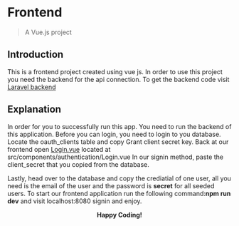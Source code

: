 # Frontend

> A Vue.js project


## Introduction

This is a frontend project created using vue js. In order to use this project you need the backend for the api connection. To get the backend code visit <a href="https://github.com/henrymbuguak/Laravel-5.4-Vue-Js-Backend/">Laravel backend</a>

## Explanation

In order for you to successfully run this app. You need to run the backend of this application. Before you can login, you need to login to you database. Locate the oauth_clients table and copy Grant client secret key. Back at our frontend open <a href="https://github.com/henrymbuguak/Vue-js-Frontend-for-a-Simple-Shop/blob/master/src/components/authentication/Login.vue">Login.vue</a> located at src/components/authentication/Login.vue In our signin method, paste the client_secret that you copied from the database.

Lastly, head over to the database and copy the crediatial of one user, all you need is the email of the user and the password is <b>secret</b> for all seeded users. To start our frontend application run the following command:<b>npm run dev</b> and visit localhost:8080 signin and enjoy.

<p align="center"><b>Happy Coding!</b></p>

